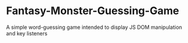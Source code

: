 # Fantasy-Monster-Guessing-Game
A simple word-guessing game intended to display JS DOM manipulation and key listeners
